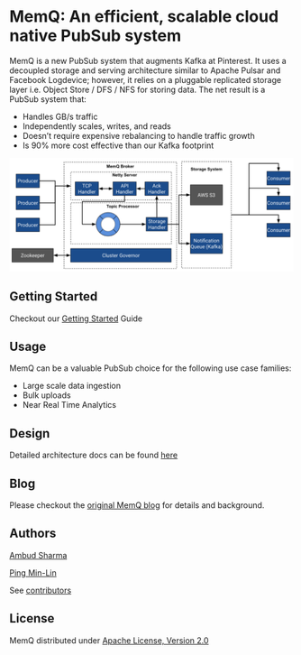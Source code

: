 # MemQ: An efficient, scalable cloud native PubSub system

MemQ is a new PubSub system that augments Kafka at Pinterest. It uses a decoupled storage and serving architecture similar to Apache Pulsar and Facebook Logdevice; however, it relies on a pluggable replicated storage layer i.e. Object Store / DFS / NFS for storing data. The net result is a PubSub system that:

- Handles GB/s traffic
- Independently scales, writes, and reads
- Doesn’t require expensive rebalancing to handle traffic growth
- Is 90% more cost effective than our Kafka footprint

![Design](docs/images/design.png)

## Getting Started

Checkout our [Getting Started](docs/gettingstarted.md) Guide

## Usage

MemQ can be a valuable PubSub choice for the following use case families:

- Large scale data ingestion
- Bulk uploads
- Near Real Time Analytics

## Design

Detailed architecture docs can be found [here](docs/architecture.md)

## Blog

Please checkout the [original MemQ blog](https://medium.com/pinterest-engineering/memq-an-efficient-scalable-cloud-native-pubsub-system-4402695dd4e7) for details and background.

## Authors

[Ambud Sharma](https://github.com/ambud)

[Ping Min-Lin](https://github.com/kabochya)

See [contributors](CONTRIBUTORS.md)

## License

MemQ distributed under [Apache License, Version 2.0](LICENSE)
